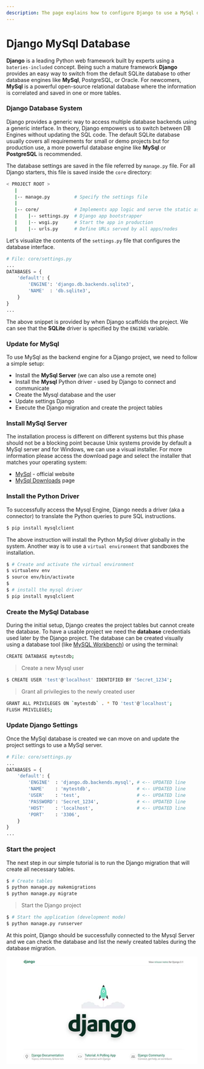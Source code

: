 ```yaml
---
description: The page explains how to configure Django to use a MySql database.
---
```


# Django MySql Database

**Django** is a leading Python web framework built by experts using a `bateries-included` concept. Being such a mature framework **Django** provides an easy way to switch from the default SQLite database to other database engines like **MySql**, PostgreSQL, or Oracle. For newcomers, **MySql** is a powerful open-source relational database where the information is correlated and saved in one or more tables.

### Django Database System

Django provides a generic way to access multiple database backends using a generic interface. In theory, Django empowers us to switch between DB Engines without updating the SQL code. The default SQLite database usually covers all requirements for small or demo projects but for production use, a more powerful database engine like **MySql** or **PostgreSQL** is recommended. 

The database settings are saved in the file referred by `manage.py` file. For all Django starters, this file is saved inside the `core` directory:

```bash
< PROJECT ROOT >
   |
   |-- manage.py         # Specify the settings file 
   | 
   |-- core/             # Implements app logic and serve the static assets
   |    |-- settings.py  # Django app bootstrapper
   |    |-- wsgi.py      # Start the app in production
   |    |-- urls.py      # Define URLs served by all apps/nodes
```

Let's visualize the contents of the `settings.py` file that configures the database interface. 

```python
# File: core/settings.py
...
DATABASES = {
    'default': {
        'ENGINE': 'django.db.backends.sqlite3',
        'NAME'  : 'db.sqlite3',
    }
}
...
```

The above snippet is provided by when Django scaffolds the project. We can see that the **SQLite** driver is specified by the `ENGINE` variable. 

### Update for MySql

To use MySql as the backend engine for a Django project, we need to follow a simple setup:

* Install the **MySql Server** \(we can also use a remote one\)
* Install the **Mysql** Python driver - used by Django to connect and communicate
* Create the Mysql database and the user 
* Update settings Django
* Execute the Django migration and create the project tables



### Install MySql Server

The installation process is different on different systems but this phase should not be a blocking point because Unix systems provide by default a MySql server and for Windows, we can use a visual installer.  For more information please access the download page and select the installer that matches your operating system:

* [MySql](https://www.mysql.com/) - official website
* [MySql Downloads](https://dev.mysql.com/downloads/) page

### 

### Install the Python Driver

To successfully access the Mysql Engine, Django needs a driver \(aka a connector\) to translate the Python queries to pure SQL instructions. 

```bash
$ pip install mysqlclient
```

The above instruction will install the Python MySql driver globally in the system. Another way is to use a `virtual environment` that sandboxes the installation. 

```bash
$ # Create and activate the virtual environment
$ virtualenv env
$ source env/bin/activate
$ 
$ # install the mysql driver
$ pip install mysqlclient
```

### 

### Create the MySql Database

During the initial setup, Django creates the project tables but cannot create the database. To have a usable project we need the **database** credentials used later by the Django project. The database can be created visually using a database tool \(like [MySQL Workbench](https://www.mysql.com/products/workbench/)\) or using the terminal:

```bash
CREATE DATABASE mytestdb;
```

> Create a new Mysql user

```bash
$ CREATE USER 'test'@'localhost' IDENTIFIED BY 'Secret_1234';
```

> Grant all privilegies to the newly created user

```bash
GRANT ALL PRIVILEGES ON `mytestdb` . * TO 'test'@'localhost';
FLUSH PRIVILEGES; 
```

### 

### Update Django Settings

Once the MySql database is created we can move on and update the project settings to use a MySql server.

```python
# File: core/settings.py
...
DATABASES = {
    'default': {
        'ENGINE'  : 'django.db.backends.mysql', # <-- UPDATED line 
        'NAME'    : 'mytestdb',                 # <-- UPDATED line 
        'USER'    : 'test',                     # <-- UPDATED line
        'PASSWORD': 'Secret_1234',              # <-- UPDATED line
        'HOST'    : 'localhost',                # <-- UPDATED line
        'PORT'    : '3306',
    }
}
...
```



### Start the project

The next step in our simple tutorial is to run the Django migration that will create all necessary tables. 

```bash
$ # Create tables
$ python manage.py makemigrations
$ python manage.py migrate
```

> Start the Django project

```bash
$ # Start the application (development mode)
$ python manage.py runserver
```

At this point, Django should be successfully connected to the Mysql Server and we can check the database and list the newly created tables during the database migration. 

![Django - The default page](../../.gitbook/assets/django-framework-cover.jpg)

